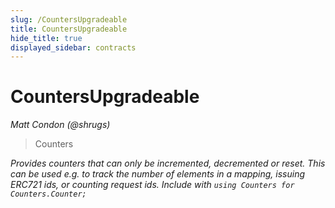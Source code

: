 ```yaml
---
slug: /CountersUpgradeable
title: CountersUpgradeable
hide_title: true
displayed_sidebar: contracts
---
```


# CountersUpgradeable

_Matt Condon (@shrugs)_

> Counters

_Provides counters that can only be incremented, decremented or reset. This can be used e.g. to track the number of elements in a mapping, issuing ERC721 ids, or counting request ids. Include with `using Counters for Counters.Counter;`_
